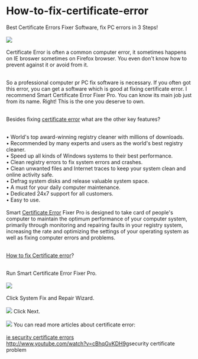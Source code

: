 How-to-fix-certificate-error
============================

Best Certificate Errors Fixer Software, fix PC errors in 3 Steps!<br /><br />
<a href="http://www.lionsea.com/download/fixer/Smart_Certificate_Errors_Fixer_Pro_Setup.exe"><img src="http://c.lionsea.net//bonnie/download_06.png" /></a><br /><br />
Certificate Error is often a common computer error, it sometimes happens on IE broswer sometimes on Firefox browser. You even don't know how to prevent against it or avoid from it.<br /><br />

So a professional computer pr PC fix software is necessary. If you often got this error, you can get a software which is good at fixing certificate error. I recommend Smart Certificate Error Fixer Pro. You can know its main job just from its name. Right! This is the one you deserve to own.<br /><br />

Besides fixing <a href="http://smart-certificate-errors-fixer-pro.updatestar.com/en">certificate error</a> what are the other key features?<br /><br />

• World's top award-winning registry cleaner with millions of downloads.<br />
• Recommended by many experts and users as the world's best registry cleaner.<br />
• Speed up all kinds of Windows systems to their best performance.<br />
• Clean registry errors to fix system errors and crashes.<br />
• Clean unwanted files and Internet traces to keep your system clean and online activity safe.<br />
• Defrag system disks and release valuable system space.<br />
• A must for your daily computer maintenance.<br />
• Dedicated 24x7 support for all customers.<br />
• Easy to use.<br /><br />
Smart <a href="http://www.tucows.com/preview/1595591">Certificate Error</a> Fixer Pro is designed to take card of people's computer to maintain the optimum performance of your computer system, primarily through monitoring and repairing faults in your registry system, increasing the rate and optimizing the settings of your operating system as well as fixing computer errors and problems.<br /><br />

<a href="http://smart-certificate-errors-fixer-pro.soft112.com/">How to fix Certificate error</a>?<br /><br />

Run Smart Certificate Error Fixer Pro.<br /><br />
<a href="http://www.lionsea.com/product_certificateerrorsfixerfixer.php"><img src="http://c.lionsea.net//bonnie/certificate%20error.png" /></a><br /><br />
Click System Fix and Repair Wizard. <br /><br />
<img src="http://c.lionsea.net//bonnie/certificate%20error1" />
Click Next. <br /><br />
<img src="http://c.lionsea.net//bonnie/certificate%20error%202.png" />
You can read more articles about certificate error: <br /><br />
<a href="http://www.windows8downloads.com/win8-smart-certificate-errors-fixer-pro-afqzyvxd/">ie security certificate errors</a><br />
<a href="http://www.hello-wold.com/">http://www.youtube.com/watch?v=cBhqGvKDH9g</a>security certificate problem<br />
